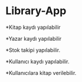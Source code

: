 # Library-App
*Kitap kaydı yapılabilir

*Yazar kaydı yapılabilir

*Stok takipi yapılabilir.

*Kullanıcı kaydı yapılabilir.

*Kullanıcılara kitap verilebilir.
